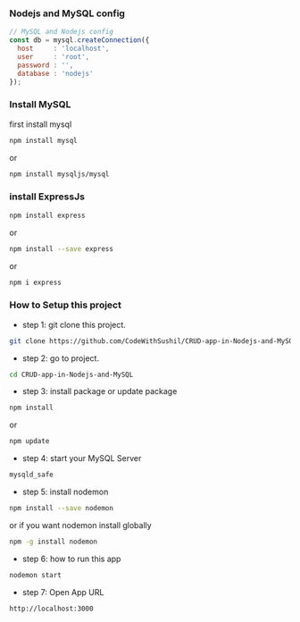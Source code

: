 ### Nodejs and MySQL config
```js
// MySQL and Nodejs config
const db = mysql.createConnection({
  host     : 'localhost',
  user     : 'root',
  password : '',
  database : 'nodejs'
});
```

### Install MySQL
first install mysql
```bash
npm install mysql
```
or
```bash
npm install mysqljs/mysql
```

### install ExpressJs
```bash
npm install express
```
 or
```bash
npm install --save express
```
or 
```bash
npm i express
```


### How to Setup this project
* step 1: git clone this project.
```bash
git clone https://github.com/CodeWithSushil/CRUD-app-in-Nodejs-and-MySQL.git
```
* step 2: go to project.
```bash
cd CRUD-app-in-Nodejs-and-MySQL
```
* step 3: install package or update package
```bash
npm install
```
or
```bash
npm update
```
* step 4: start your MySQL Server
```bash
mysqld_safe
```
* step 5: install nodemon
```bash
npm install --save nodemon
```
or
if you want nodemon install globally
```bash
npm -g install nodemon
```
* step 6: how to run this app
```bash
nodemon start
```
* step 7: Open App URL
```bash
http://localhost:3000
```
